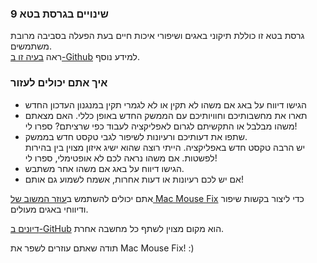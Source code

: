 ### שינויים בגרסת בטא 9

גרסת בטא זו כוללת תיקוני באגים ושיפורי איכות חיים בעת הפעלה בסביבה מרובת משתמשים. \
ראה [בעיה זו ב-Github](https://github.com/noah-nuebling/mac-mouse-fix/issues/93) למידע נוסף.

### איך אתם יכולים לעזור

- הגישו דיווח על באג אם משהו לא תקין או לא לגמרי תקין במנגנון העדכון החדש
- תארו את מחשבותיכם וחוויותיכם עם הממשק החדש באופן כללי. האם מצאתם משהו מבלבל או התקשיתם לגרום לאפליקציה לעבוד כפי שרציתם? ספרו לי!
- שתפו את דעותיכם ורעיונות לשיפור לגבי טקסט חדש בממשק.\
   יש הרבה טקסט חדש באפליקציה. הייתי רוצה שהוא ישיג איזון מצוין בין בהירות לפשטות. אם משהו נראה לכם לא אופטימלי, ספרו לי!
- הגישו דיווח על באג אם משהו אחר משתבש.
- אם יש לכם רעיונות או דעות אחרות, אשמח לשמוע גם אותם!

אתם יכולים להשתמש ב[עוזר המשוב של Mac Mouse Fix](https://github.com/noah-nuebling/mac-mouse-fix/issues/new/choose) כדי ליצור בקשות שיפור ודיווחי באגים מעולים.

[דיונים ב-GitHub](https://github.com/noah-nuebling/mac-mouse-fix/discussions/82) הוא מקום מצוין לשתף כל מחשבה אחרת.

תודה שאתם עוזרים לשפר את Mac Mouse Fix! :)